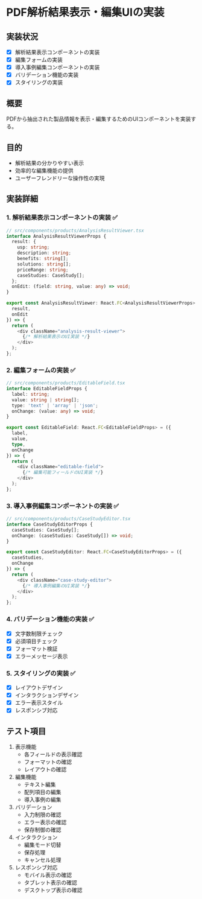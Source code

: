 # PDF解析結果表示・編集UIの実装

## 実装状況
- [x] 解析結果表示コンポーネントの実装
- [x] 編集フォームの実装
- [x] 導入事例編集コンポーネントの実装
- [x] バリデーション機能の実装
- [x] スタイリングの実装

## 概要
PDFから抽出された製品情報を表示・編集するためのUIコンポーネントを実装する。

## 目的
- 解析結果の分かりやすい表示
- 効率的な編集機能の提供
- ユーザーフレンドリーな操作性の実現

## 実装詳細

### 1. 解析結果表示コンポーネントの実装 ✅
```typescript
// src/components/products/AnalysisResultViewer.tsx
interface AnalysisResultViewerProps {
  result: {
    usp: string;
    description: string;
    benefits: string[];
    solutions: string[];
    priceRange: string;
    caseStudies: CaseStudy[];
  };
  onEdit: (field: string, value: any) => void;
}

export const AnalysisResultViewer: React.FC<AnalysisResultViewerProps> = ({
  result,
  onEdit
}) => {
  return (
    <div className="analysis-result-viewer">
      {/* 解析結果表示のUI実装 */}
    </div>
  );
};
```

### 2. 編集フォームの実装 ✅
```typescript
// src/components/products/EditableField.tsx
interface EditableFieldProps {
  label: string;
  value: string | string[];
  type: 'text' | 'array' | 'json';
  onChange: (value: any) => void;
}

export const EditableField: React.FC<EditableFieldProps> = ({
  label,
  value,
  type,
  onChange
}) => {
  return (
    <div className="editable-field">
      {/* 編集可能フィールドのUI実装 */}
    </div>
  );
};
```

### 3. 導入事例編集コンポーネントの実装 ✅
```typescript
// src/components/products/CaseStudyEditor.tsx
interface CaseStudyEditorProps {
  caseStudies: CaseStudy[];
  onChange: (caseStudies: CaseStudy[]) => void;
}

export const CaseStudyEditor: React.FC<CaseStudyEditorProps> = ({
  caseStudies,
  onChange
}) => {
  return (
    <div className="case-study-editor">
      {/* 導入事例編集のUI実装 */}
    </div>
  );
};
```

### 4. バリデーション機能の実装 ✅
- [x] 文字数制限チェック
- [x] 必須項目チェック
- [x] フォーマット検証
- [x] エラーメッセージ表示

### 5. スタイリングの実装 ✅
- [x] レイアウトデザイン
- [x] インタラクションデザイン
- [x] エラー表示スタイル
- [x] レスポンシブ対応

## テスト項目
1. 表示機能
   - 各フィールドの表示確認
   - フォーマットの確認
   - レイアウトの確認
2. 編集機能
   - テキスト編集
   - 配列項目の編集
   - 導入事例の編集
3. バリデーション
   - 入力制限の確認
   - エラー表示の確認
   - 保存制御の確認
4. インタラクション
   - 編集モード切替
   - 保存処理
   - キャンセル処理
5. レスポンシブ対応
   - モバイル表示の確認
   - タブレット表示の確認
   - デスクトップ表示の確認 